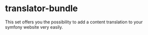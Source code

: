 # translator-bundle
This set offers you the possibility to add a content translation to your symfony website very easily.
